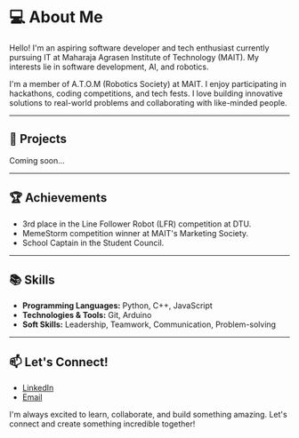 # 💻 About Me  

Hello! I'm an aspiring software developer and tech enthusiast currently pursuing IT at Maharaja Agrasen Institute of Technology (MAIT). My interests lie in software development, AI, and robotics.  

I'm a member of A.T.O.M (Robotics Society) at MAIT. I enjoy participating in hackathons, coding competitions, and tech fests. I love building innovative solutions to real-world problems and collaborating with like-minded people.  

---  

## 🚀 Projects  

Coming soon...

---  

## 🏆 Achievements  
- 3rd place in the Line Follower Robot (LFR) competition at DTU.  
- MemeStorm competition winner at MAIT's Marketing Society.  
- School Captain in the Student Council.  

---  

## 📚 Skills  
- **Programming Languages:** Python, C++, JavaScript  
- **Technologies & Tools:**  Git, Arduino  
- **Soft Skills:** Leadership, Teamwork, Communication, Problem-solving  

---  

## 📫 Let's Connect!  
- [LinkedIn](https://www.linkedin.com/in/shivam-gupta-ab609a218/)  
- [Email](shivgupta751157@gmail.com)

I'm always excited to learn, collaborate, and build something amazing. Let's connect and create something incredible together!  

